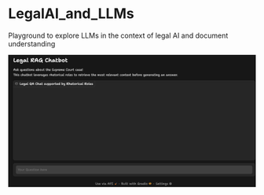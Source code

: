 # LegalAI_and_LLMs
Playground to explore LLMs in the context of legal AI and document understanding

![Alt text](UI_chat.png)
